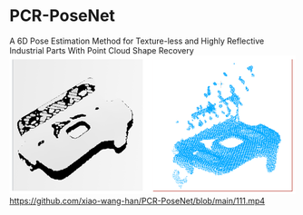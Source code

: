 # PCR-PoseNet
A 6D Pose Estimation Method for Texture-less and Highly Reflective Industrial Parts With Point Cloud Shape Recovery
![Image text](https://github.com/xiao-wang-han/PCR-PoseNet/blob/main/111.png)
https://github.com/xiao-wang-han/PCR-PoseNet/blob/main/111.mp4
